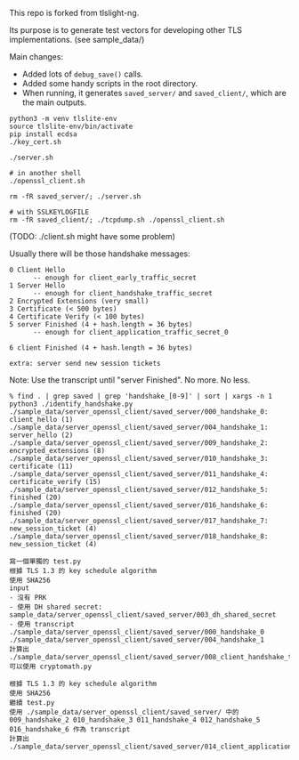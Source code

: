 This repo is forked from tlslight-ng.

Its purpose is to generate test vectors for developing other TLS implementations. (see sample_data/)

Main changes:
- Added lots of `debug_save()` calls.
- Added some handy scripts in the root directory.
- When running, it generates `saved_server/` and `saved_client/`, which are the main outputs.

```
python3 -m venv tlslite-env
source tlslite-env/bin/activate
pip install ecdsa
./key_cert.sh

./server.sh

# in another shell
./openssl_client.sh
```

```
rm -fR saved_server/; ./server.sh

# with SSLKEYLOGFILE
rm -fR saved_client/; ./tcpdump.sh ./openssl_client.sh  
```

(TODO: ./client.sh might have some problem)



Usually there will be those handshake messages:
```
0 Client Hello
      -- enough for client_early_traffic_secret
1 Server Hello
      -- enough for client_handshake_traffic_secret
2 Encrypted Extensions (very small)
3 Certificate (< 500 bytes)
4 Certificate Verify (< 100 bytes)
5 server Finished (4 + hash.length = 36 bytes)
      -- enough for client_application_traffic_secret_0

6 client Finished (4 + hash.length = 36 bytes)

extra: server send new session tickets
```

Note: Use the transcript until "server Finished". No more. No less.


```
% find . | grep saved | grep 'handshake_[0-9]' | sort | xargs -n 1 python3 ./identify_handshake.py
./sample_data/server_openssl_client/saved_server/000_handshake_0: client_hello (1)
./sample_data/server_openssl_client/saved_server/004_handshake_1: server_hello (2)
./sample_data/server_openssl_client/saved_server/009_handshake_2: encrypted_extensions (8)
./sample_data/server_openssl_client/saved_server/010_handshake_3: certificate (11)
./sample_data/server_openssl_client/saved_server/011_handshake_4: certificate_verify (15)
./sample_data/server_openssl_client/saved_server/012_handshake_5: finished (20)
./sample_data/server_openssl_client/saved_server/016_handshake_6: finished (20)
./sample_data/server_openssl_client/saved_server/017_handshake_7: new_session_ticket (4)
./sample_data/server_openssl_client/saved_server/018_handshake_8: new_session_ticket (4)
```

```
寫一個單獨的 test.py
根據 TLS 1.3 的 key schedule algorithm
使用 SHA256
input
- 沒有 PRK
- 使用 DH shared secret: sample_data/server_openssl_client/saved_server/003_dh_shared_secret
- 使用 transcript ./sample_data/server_openssl_client/saved_server/000_handshake_0  ./sample_data/server_openssl_client/saved_server/004_handshake_1
計算出 ./sample_data/server_openssl_client/saved_server/008_client_handshake_traffic_secret
可以使用 cryptomath.py
```

```
根據 TLS 1.3 的 key schedule algorithm
使用 SHA256
繼續 test.py
使用 ./sample_data/server_openssl_client/saved_server/ 中的 009_handshake_2 010_handshake_3 011_handshake_4 012_handshake_5 016_handshake_6 作為 transcript
計算出 ./sample_data/server_openssl_client/saved_server/014_client_application_traffic_secret_0
```